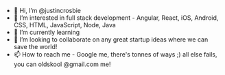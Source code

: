 - 👋 Hi, I’m @justincrosbie
- 👀 I’m interested in full stack development - Angular, React, iOS, Android, CSS, HTML, JavaScript, Node, Java
- 🌱 I’m currently learning 
- 💞️ I’m looking to collaborate on any great startup ideas where we can save the world!
- 📫 How to reach me - Google me, there's tonnes of ways ;) all else fails, you can oldskool @gmail.com me!

<!---
justincrosbie/justincrosbie is a ✨ special ✨ repository because its `README.md` (this file) appears on your GitHub profile.
You can click the Preview link to take a look at your changes.
--->
